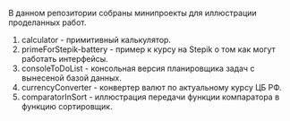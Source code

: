 В данном репозитории собраны минипроекты для иллюстрации проделанных работ.

1. calculator - примитивный калькулятор.
2. primeForStepik-battery - пример к курсу на Stepik о том как могут работать интерфейсы.
3. consoleToDoList - консольная версия планировщика задач с вынесеной базой данных.
4. currencyConverter - конвертер валют по актуальному курсу ЦБ РФ.
5. comparatorInSort - иллюстрация передачи функции компаратора в функцию сортировщик.
